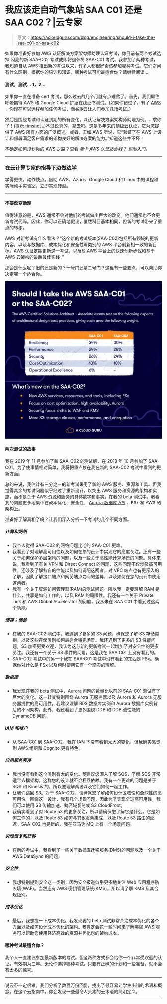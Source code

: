 # 我应该走自动气象站 SAA C01 还是 SAA C02？|云专家

> 原文：<https://acloudguru.com/blog/engineering/should-i-take-the-saa-c01-or-saa-c02>

如果你准备好参加 AWS 认证解决方案架构师助理认证考试，你目前有两个考试选择:闪亮的新 SAA-C02 考试或即将退休的 SAA-C01 考试。我参加了两种考试，我知道自从 AWS 推出新的考试以来，许多人都很好奇该参加哪种考试。它们之间有什么区别，根据你的培训和知识，哪种考试可能最适合你？请继续阅读…

#### 测试，测试… 1，2…

如果你一直在准备 cert 考试，那么过去的几个月就有点难熬了。首先，我们屏住呼吸期待 AWS 和 Google Cloud 扩展在线证书测试。(如果你错过了，有了 [AWS](/blog/engineering/all-aws-certification-exams-now-available-online?__hstc) ，你现在可以远程参加任何考试，而[谷歌云](/blog/engineering/google-cloud-now-offers-online-exams?__hstc)让人们参加几场考试。)

然后是围绕考试和认证到期的所有变化。以认证解决方案架构师助理为例。…求你了！(提示 [rimshot](https://www.youtube.com/watch?v) 。)不过说真的，拿去吧。这是多年来的顶级云认证，它为您提供了 AWS 所有方面的广泛概述。或者，正如 AWS 所说，它“验证了在 AWS 上设计和部署满足客户需求的架构良好的解决方案的能力。”知道这些并不坏！

不确定如何规划你的 AWS 之路？查看 [*哪个 AWS 认证适合我？*](/blog/engineering/which-aws-certification-should-i-take?) *求助入门。*

* * *

### 在云计算专家的指导下边做边学

学得更快。动作快点。借助 AWS、Azure、Google Cloud 和 Linux 中的课程和实际动手实验室，立即实现转型。

* * *

#### 不要改变话题

值得注意的是，AWS 通常不会对他们的考试做出巨大的改变。他们通常也不会更新考试代码。因此，你可以正确地假设，虽然科目基本相同，但新的考试带来了重点的转移。

AWS 对新考试有什么看法？“这个新的考试版本(SAA-C02)包括所有领域的更新内容，以及与数据库、成本优化和安全性等类别的 AWS 平台创新相一致的新目标。AWS 认证定期更新这一考试，以反映 AWS 平台上的快速创新步伐和基于 AWS 云架构的最新最佳实践。”

那会是什么呢？旧的还是新的？一号门还是二号门？这里有一些要点，可以帮助你决定哪一个适合你。

![CSAA-C01or2](img/7bf1195f9307f4415832d943e4812547.png)

#### 两次测试的故事

我在 2019 年 11 月参加了新 SAA-C02 的测试版，在 2018 年 10 月参加了 SAA-C01。为了使事情相对简单，我将把重点放在我在新的 SAA-C02 考试中看到的更新方面。

总的来说，我估计有三分之一的新考试采用了新的 AWS 服务、资源和工具。但我觉得其余的考试问题似乎经过了重新设计，以突出 AWS 服务和资源的架构和实施，而不是关于 AWS 资源和服务的具体数字和事实。在我的 beta 测试中，我看到的问题更多地集中在成本优化、安全性、 [Aurora 数据库 API](https://acloudguru.com/blog/engineering/getting-started-with-the-amazon-aurora-serverless-data-api) 、FSx 和 AWS 的架构上。

准备好了解真相了吗？让我们深入分析一下考试的几个不同方面。

##### 计算和网络

*   我个人觉得 SAA-C02 的网络问题比老的 SAA-C01 更难。
*   我看到了对理解高可用性以及如何在您的设计中实现它的高度关注。还有一些关于如何保护多层架构的问题，以及一些关于高性能计算场景的问题。具体来说，我看到了有关 VPN 和 Direct Connect 的问题，这些问题不仅涉及高可用性，还涉及了解各自的性能以及如何调配这两者。对 VPC 端点也有更深入的了解，因此了解接口端点和网关端点之间的差异，以及如何在您的设计中使用这两者。
*   我有一个关于资源访问管理器(RAM)的测试问题。所以我一定要理解 RAM 是什么，共享是如何工作的，以及 RAM 的局限性。我还有一个关于 Private Link 和 AWS Global Accelerator 的问题，我从未在 SAA C01 中看到过这两个功能。

##### 储存；储备

*   在我的 SAA-C02 测试中，我遇到了更多的 S3 问题。确保您了解 S3 存储类别，以及这些存储类别如何最适合特定场景。我还遇到了更多的 S3 性能问题，S3 加密更受欢迎，我认为这与新的更新考试一起增加了对安全性的更多关注。我还有一个关于 S3 事件的问题，这是我在 SAA C01 上没有看到的。
*   SAA-C02 考试中的另一个我在 SAA-C01 考试中没有看到的东西是 FSx。确保你对什么是 FSx 以及何时使用它有一个坚实的理解。

##### 数据库

*   我发现在我的 beta 测试中，Aurora 问题的数量比以前的 SAA-C01 测试有了巨大的变化。这一转变特别围绕 Aurora 无服务器以及 Aurora 和 Aurora 无服务器提供的高可用性。我建议理解 RDS 数据库实例和 Aurora 数据库实例背后的不同架构。此外，我还看到了更多围绕 DDB 和 DDB 流性能的 DynamoDB 问题。

##### IAM 和帐户

*   从 SAA-C01 到 SAA-C02，我在 IAM 下没有看到太大的变化，但我确实感觉到 AWS 组织和 Cognito 更有特色。

##### 应用服务程序

*   我也没有看到这个类别有大的变化。我建议您深入了解 SQS，了解 SQS 非常适合去耦架构，这样您的设计就不会相互依赖。我有一个更难的问题是关于 SQS 和 Kinesis 的，所以要理解两者以及它们如何一起工作。
*   让我们跳回 S3。对于 SAA-C02，请确保您了解如何设计区域性和全球性的高可用性。围绕这一设计，我有几个场景问题，因此为了实现全球高可用性，我们可以使用 S3 传输加速、跨区域复制或 S3 CloudFront。
*   我确实看到了对 Route 53 的更多关注，所以请确保您了解它是什么，它是如何工作的，以及 Route 53 如何与其他服务集成，以及 Route 53 路由的延迟。SAA-C02 也是新的，我在亚马逊 MQ 上有一个场景问题。

##### 灾难恢复和迁移

*   在新的考试中，我看到了一些关于数据库迁移服务(DMS)的问题以及一个关于 AWS DataSync 的问题。

##### 安全性

*   我想特别提到安全这一类别，因为安全报道似乎更多地关注 Web 应用程序防火墙(WAF)。当然还有 AWS 密钥管理系统(KMS)，所以请了解 KMS 及其合规级别。

##### 成本优化

*   最后，我想提一下成本优化。我发现我的 beta 测试非常关注成本优化的各个方面以及如何设计成本优化的架构。我肯定会花一些时间来了解哪些 AWS 服务可以帮助您使用经济高效的资源并优化您的架构成本。

#### 哪种考试最适合你？

我个人一直建议参加最新版本的考试。但这两种方式都会给你一个非常受欢迎的认证，有效期为三年。无论你选择哪种考试，只要有正确的计划和一些准备，就不会有太多的惊喜。

* * *

说云不一定很难。我们分析了数百万份回复，找出了最容易让学生出错的术语和概念。在这个云指南中，你会发现一些最令人头疼的云术语的简明定义。

* * *